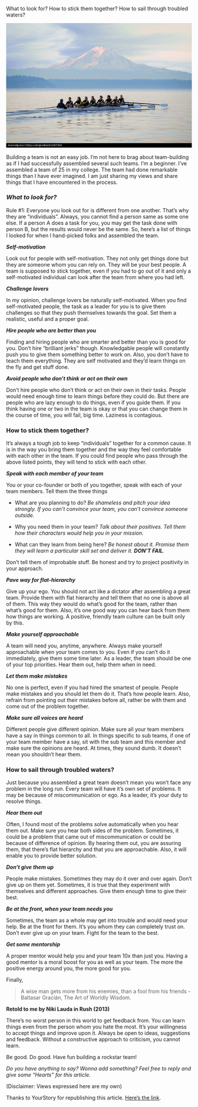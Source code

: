 
What to look for? How to stick them together? How to sail through troubled waters?

![alt rockstar_team](../assets/images/rockstar.jpeg)

Building a team is not an easy job. I’m not here to brag about team-building as if I had successfully assembled several such teams. I’m a beginner. I’ve assembled a team of 25 in my college. The team had done remarkable things than I have ever imagined. I am just sharing my views and share things that I have encountered in the process.

### ***What to look for?***

Rule #1: Everyone you look out for is different from one another. That’s why they are “individuals”. Always, you cannot find a person same as some one else. If a person A does a task for you, you may get the task done with person B, but the results would never be the same. So, here’s a list of things I looked for when I hand-picked folks and assembled the team.

***Self-motivation***

Look out for people with self-motivation. They not only get things done but they are someone whom you can rely on. They will be your best people. A team is supposed to stick together, even if you had to go out of it and only a self-motivated individual can look after the team from where you had left.

***Challenge lovers***

In my opinion, challenge lovers be naturally self-motivated. When you find self-motivated people, the task as a leader for you is to give them challenges so that they push themselves towards the goal. Set them a realistic, useful and a proper goal.

***Hire people who are better than you***

Finding and hiring people who are smarter and better than you is good for you. Don’t hire “brilliant jerks” though. Knowledgable people will constantly push you to give them something better to work on. Also, you don’t have to teach them everything. They are self motivated and they’d learn things on the fly and get stuff done.

***Avoid people who don’t think or act on their own***

Don’t hire people who don’t think or act on their own in their tasks. People would need enough time to learn things before they could do. But there are people who are lazy enough to do things, even if you guide them. If you think having one or two in the team is okay or that you can change them in the course of time, you will fail, big time. Laziness is contagious.

### How to stick them together?

It’s always a tough job to keep “individuals” together for a common cause. It is in the way you bring them together and the way they feel comfortable with each other in the team. If you could find people who pass through the above listed points, they will tend to stick with each other.

***Speak with each member of your team***

You or your co-founder or both of you together, speak with each of your team members. Tell them the three things

* What are you planning to do? 
*Be shameless and pitch your idea strongly. If you can’t convince your team, you can’t convince someone outside.*

* Why you need them in your team? 
*Talk about their positives. Tell them how their characters would help you in your mission.*

* What can they learn from being here?
*Be honest about it. Promise them they will learn a particular skill set and deliver it. **DON’T FAIL**.*

Don’t tell them of improbable stuff. Be honest and try to project positivity in your approach.

***Pave way for flat-hierarchy***

Give up your ego. You should not act like a dictator after assembling a great team. Provide them with flat hierarchy and tell them that no one is above all of them. This way they would do what’s good for the team, rather than what’s good for them. Also, it’s one good way you can hear back from them how things are working. A positive, friendly team culture can be built only by this.

***Make yourself approachable***

A team will need you, anytime, anywhere. Always make yourself approachable when your team comes to you. Even if you can’t do it immediately, give them some time later. As a leader, the team should be one of your top priorities. Hear them out, help them when in need.

***Let them make mistakes***

No one is perfect, even if you had hired the smartest of people. People make mistakes and you should let them do it. That’s how people learn. Also, refrain from pointing out their mistakes before all, rather be with them and come out of the problem together.

***Make sure all voices are heard***

Different people give different opinion. Make sure all your team members have a say in things common to all. In things specific to sub teams, if one of your team member have a say, sit with the sub team and this member and make sure the opinions are heard. At times, they sound dumb. It doesn’t mean you shouldn’t hear them.

### How to sail through troubled waters?

Just because you assembled a great team doesn’t mean you won’t face any problem in the long run. Every team will have it’s own set of problems. It may be because of miscommunication or ego. As a leader, it’s your duty to resolve things.

***Hear them out***

Often, I found most of the problems solve automatically when you hear them out. Make sure you hear both sides of the problem. Sometimes, it could be a problem that came out of miscommunication or could be because of difference of opinion. By hearing them out, you are assuring them, that there’s flat hierarchy and that you are approachable. Also, it will enable you to provide better solution.

***Don’t give them up***

People make mistakes. Sometimes they may do it over and over again. Don’t give up on them yet. Sometimes, it is true that they experiment with themselves and different approaches. Give them enough time to give their best.

***Be at the front, when your team needs you***

Sometimes, the team as a whole may get into trouble and would need your help. Be at the front for them. It’s you whom they can completely trust on. Don’t ever give up on your team. Fight for the team to the best.

***Get some mentorship***

A proper mentor would help you and your team 10x than just you. Having a good mentor is a moral boost for you as well as your team. The more the positive energy around you, the more good for you.

Finally,
> A wise man gets more from his enemies, than a fool from his friends - Baltasar Gracián, The Art of Worldly Wisdom. 

**Retold to me by Niki Lauda in Rush (2013)**

There’s no worst person in this world to get feedback from. You can learn things even from the person whom you hate the most. It’s your willingness to accept things and improve upon it. Always be open to ideas, suggestions and feedback. Without a constructive approach to criticism, you cannot learn.

Be good. Do good. Have fun building a rockstar team!

*Do you have anything to say? Wonna add something? Feel free to reply and give some “Hearts” for this article.*

(Disclaimer: Views expressed here are my own)

Thanks to YourStory for republishing this article. [Here’s the link](https://yourstory.com/2016/04/rockstar-team-startup/).
